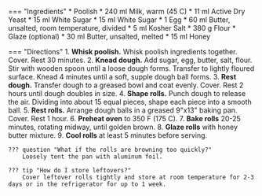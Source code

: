 === "Ingredients"
    * Poolish
        * 240 ml Milk, warm (45 C)
        * 11 ml Active Dry Yeast
        * 15 ml White Sugar
    * 15 ml White Sugar
    * 1 Egg
    * 60 ml Butter, unsalted, room temperature, divided
    * 5 ml Kosher Salt
    * 380 g Flour
    * Glaze (optional)
        * 30 ml Butter, unsalted, melted
        * 15 ml Honey

=== "Directions"
    1. **Whisk poolish.** Whisk poolish ingredients together. Cover. Rest 30 minutes.
    2. **Knead dough.** Add sugar, egg, butter, salt, flour. Stir with wooden spoon until a loose dough forms. Transfer to lightly floured surface. Knead 4 minutes until a soft, supple dough ball forms.
    3. **Rest dough.** Transfer dough to a greased bowl and coat evenly. Cover. Rest 2 hours until dough doubles in size.
    4. **Shape rolls.** Punch dough to release the air. Dividing into about 15 equal pieces, shape each piece into a smooth ball.
    5. **Rest rolls.** Arrange dough balls in a greased 9"x13" baking pan. Cover. Rest 1 hour.
    6. **Preheat oven** to 350 F (175 C).
    7. **Bake rolls** 20-25 minutes, rotating midway, until golden brown.
    8. **Glaze rolls** with honey butter mixture.
    9. **Cool rolls** at least 5 minutes before serving.

    ??? question "What if the rolls are browning too quickly?"
        Loosely tent the pan with aluminum foil.

    ??? tip "How do I store leftovers?"
        Cover leftover rolls tightly and store at room temperature for 2-3 days or in the refrigerator for up to 1 week.

[^1]:
    McKenney, Sally. ["Soft Dinner Rolls Recipe"](https://sallysbakingaddiction.com/soft-dinner-rolls/). *Sally's Baking Addiction.* 4 April 2019. Accessed 2020.
